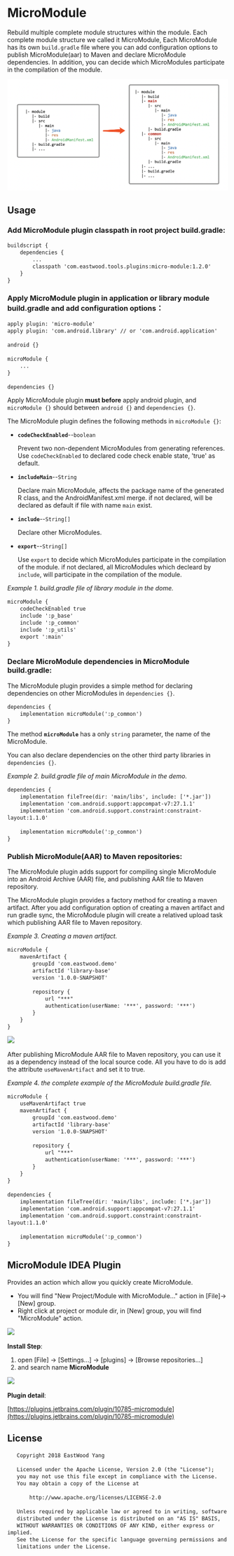 # MicroModule
Rebuild multiple complete module structures within the module. Each complete module structure we called it MicroModule, Each MicroModule has its own `build.gradle` file where you can add configuration options to publish MicroModule(aar) to Maven and declare MicroModule dependencies. In addition, you can decide which MicroModules participate in the compilation of the module.

<img src='https://github.com/EastWoodYang/MicroModule/blob/master/picture/1.png'/>

## Usage
### Add MicroModule plugin **classpath** in root project build.gradle:

    buildscript {
        dependencies {
	        ...
            classpath 'com.eastwood.tools.plugins:micro-module:1.2.0'
        }
    }

### Apply MicroModule plugin in application or library module build.gradle and add configuration options：

    apply plugin: 'micro-module'
    apply plugin: 'com.android.library' // or 'com.android.application'

    android {}

	microModule {
	    ...
	}

	dependencies {}

Apply MicroModule plugin **must before** apply android plugin, and `microModule {}` should between `android {}` and `dependencies {}`.

The MicroModule plugin defines the following methods in `microModule {}`:
* **`codeCheckEnabled`**--`boolean`

    Prevent two non-dependent MicroModules from generating references. Use `codeCheckEnabled` to declared code check enable state, 'true' as default.

* **`includeMain`**--`String`

    Declare main MicroModule, affects the package name of the generated R class, and the AndroidManifest.xml merge. if not declared, will be declared as default if file with name `main` exist.

* **`include`**--`String[]`

    Declare other MicroModules.

* **`export`**--`String[]`

    Use `export` to decide which MicroModules participate in the compilation of the module. if not declared, all MicroModules which decleard by `include`, will participate in the compilation of the module.


*Example 1. build.gradle file of library module in the dome.*

	microModule {
	    codeCheckEnabled true
	    include ':p_base'
	    include ':p_common'
	    include ':p_utils'
	    export ':main'
	}

### Declare MicroModule dependencies in MicroModule build.gradle:
The MicroModule plugin provides a simple method for declaring dependencies on other MicroModules in `dependencies {}`.

	dependencies {
	    implementation microModule(':p_common')
	}


The method **`microModule`** has a only `string` parameter, the name of the MicroModule.

You can also declare dependencies on the other third party libraries in `dependencies {}`.

*Example 2. build.gradle file of main MicroModule in the demo.*

	dependencies {
	    implementation fileTree(dir: 'main/libs', include: ['*.jar'])
	    implementation 'com.android.support:appcompat-v7:27.1.1'
	    implementation 'com.android.support.constraint:constraint-layout:1.1.0'

	    implementation microModule(':p_common')
	}

### Publish MicroModule(AAR) to Maven repositories:
The MicroModule plugin adds support for compiling single MicroModule into an Android Archive (AAR) file, and publishing AAR file to Maven repository.

The MicroModule plugin provides a factory method for creating a maven artifact. After you add configuration option of creating a maven artifact and run gradle sync, the MicroModule plugin will create a relatived upload task which publishing AAR file to Maven repository.

*Example 3. Creating a maven artifact.*

	microModule {
	    mavenArtifact {
	        groupId 'com.eastwood.demo'
	        artifactId 'library-base'
	        version '1.0.0-SNAPSHOT'

	        repository {
	            url "***"
	            authentication(userName: '***', password: '***')
	        }
	    }
	}

<img src='https://github.com/EastWoodYang/MicroModule/blob/master/picture/2.png'/>


After publishing MicroModule AAR file to Maven repository, you can use it as a dependency instead of the local source code. All you have to do is add the attribute `useMavenArtifact` and set it to true.

*Example 4. the complete example of the MicroModule build.gradle file.*

	microModule {
	    useMavenArtifact true
	    mavenArtifact {
	        groupId 'com.eastwood.demo'
	        artifactId 'library-base'
	        version '1.0.0-SNAPSHOT'

	        repository {
	            url "***"
	            authentication(userName: '***', password: '***')
	        }
	    }
	}

	dependencies {
	    implementation fileTree(dir: 'main/libs', include: ['*.jar'])
	    implementation 'com.android.support:appcompat-v7:27.1.1'
	    implementation 'com.android.support.constraint:constraint-layout:1.1.0'

	    implementation microModule(':p_common')
	}

## MicroModule IDEA Plugin
Provides an action which allow you quickly create MicroModule.
* You will find "New Project/Module with MicroModule..." action in [File]->[New] group.
* Right click at project or module dir, in [New] group, you will find "MicroModule" action.

<img src='https://github.com/EastWoodYang/MicroModule/blob/master/picture/3.png'/>

**Install Step**:
1. open [File] -> [Settings...] -> [plugins] -> [Browse repositories...]
2. and search name **MicroModule**

<img src='https://github.com/EastWoodYang/MicroModule/blob/master/picture/4.png'/>

**Plugin detail**:

[https://plugins.jetbrains.com/plugin/10785-micromodule](https://plugins.jetbrains.com/plugin/10785-micromodule)

## License

```
   Copyright 2018 EastWood Yang

   Licensed under the Apache License, Version 2.0 (the "License");
   you may not use this file except in compliance with the License.
   You may obtain a copy of the License at

       http://www.apache.org/licenses/LICENSE-2.0

   Unless required by applicable law or agreed to in writing, software
   distributed under the License is distributed on an "AS IS" BASIS,
   WITHOUT WARRANTIES OR CONDITIONS OF ANY KIND, either express or implied.
   See the License for the specific language governing permissions and
   limitations under the License.
```
